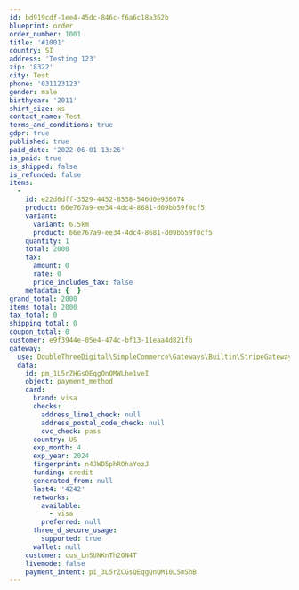 ```yaml
---
id: bd919cdf-1ee4-45dc-846c-f6a6c18a362b
blueprint: order
order_number: 1001
title: '#1001'
country: SI
address: 'Testing 123'
zip: '8322'
city: Test
phone: '031123123'
gender: male
birthyear: '2011'
shirt_size: xs
contact_name: Test
terms_and_conditions: true
gdpr: true
published: true
paid_date: '2022-06-01 13:26'
is_paid: true
is_shipped: false
is_refunded: false
items:
  -
    id: e22d6dff-3529-4452-8538-546d0e936074
    product: 66e767a9-ee34-4dc4-8681-d09bb59f0cf5
    variant:
      variant: 6.5km
      product: 66e767a9-ee34-4dc4-8681-d09bb59f0cf5
    quantity: 1
    total: 2000
    tax:
      amount: 0
      rate: 0
      price_includes_tax: false
    metadata: {  }
grand_total: 2000
items_total: 2000
tax_total: 0
shipping_total: 0
coupon_total: 0
customer: e9f3944e-05e4-474c-bf13-11eaa4d821fb
gateway:
  use: DoubleThreeDigital\SimpleCommerce\Gateways\Builtin\StripeGateway
  data:
    id: pm_1L5rZHGsQEqgQnQMWLhe1veI
    object: payment_method
    card:
      brand: visa
      checks:
        address_line1_check: null
        address_postal_code_check: null
        cvc_check: pass
      country: US
      exp_month: 4
      exp_year: 2024
      fingerprint: n4JWD5phROhaYozJ
      funding: credit
      generated_from: null
      last4: '4242'
      networks:
        available:
          - visa
        preferred: null
      three_d_secure_usage:
        supported: true
      wallet: null
    customer: cus_LnSUNKnTh2GN4T
    livemode: false
    payment_intent: pi_3L5rZCGsQEqgQnQM10L5mShB
---
```

